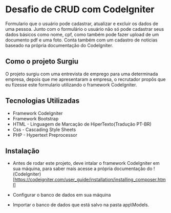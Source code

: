 # Desafio de CRUD com CodeIgniter
Formulario que o usuário pode cadastrar, atualizar e excluir os dados de uma pessoa. Junto com o formulário o usuário não só pode cadastrar seus dados básicos como nome, cpf, como também pode fazer upload de um documento pdf e uma foto.
Conta também com um cadastro de noticias baseado na própria documentação do CodeIgniter.

## Como o projeto Surgiu
O projeto surgiu com uma entrevista de emprego para uma determinada empresa, depois que me apresentaram a empresa, o recrutador propôs que eu fizesse este formulario utilizando o framework CodeIgniter.

## Tecnologias Utilizadas
* Framework CodeIgniter
* Framework Bootstrap
* HTML - Linguagem de Marcação de HiperTexto(Tradução PT-BR)
* Css - Cascading Style Sheets
* PHP - Hypertext Preprocessor

## Instalação 
* Antes de rodar este projeto, deve intalar o framework CodeIgniter em sua máquina, para saber mais acesse a própria documentação do !(CodeIgniter)[https://codeigniter.com/user_guide/installation/installing_composer.html]

* Configurar o banco de dados em sua máquina

* Importar o banco de dados que está salvo na pasta app\Models.


